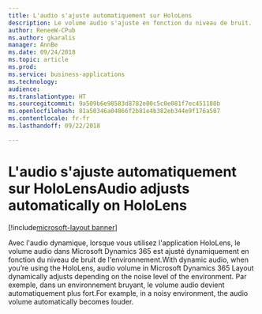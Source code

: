 ```yaml
---
title: L'audio s'ajuste automatiquement sur HoloLens
description: Le volume audio s'ajuste en fonction du niveau de bruit.
author: ReneeW-CPub
ms.author: gkaralis
manager: AnnBe
ms.date: 09/24/2018
ms.topic: article
ms.prod: 
ms.service: business-applications
ms.technology: 
audience: 
ms.translationtype: HT
ms.sourcegitcommit: 9a509b6e98583d8782e00c5c0e081f7ec451180b
ms.openlocfilehash: 81a50346a04866f2b81e4b382eb344e9f176a507
ms.contentlocale: fr-fr
ms.lasthandoff: 09/22/2018

---
```


# <a name="audio-adjusts-automatically-on-hololens"></a><span data-ttu-id="bdee9-103">L'audio s'ajuste automatiquement sur HoloLens</span><span class="sxs-lookup"><span data-stu-id="bdee9-103">Audio adjusts automatically on HoloLens</span></span>

[!include[microsoft-layout banner](../includes/microsoft-layout.md)]

<span data-ttu-id="bdee9-104">Avec l'audio dynamique, lorsque vous utilisez l'application HoloLens, le volume audio dans Microsoft Dynamics 365 est ajusté dynamiquement en fonction du niveau de bruit de l'environnement.</span><span class="sxs-lookup"><span data-stu-id="bdee9-104">With dynamic audio, when you’re using the HoloLens, audio volume in Microsoft Dynamics 365 Layout dynamically adjusts depending on the noise level of the environment.</span></span> <span data-ttu-id="bdee9-105">Par exemple, dans un environnement bruyant, le volume audio devient automatiquement plus fort.</span><span class="sxs-lookup"><span data-stu-id="bdee9-105">For example, in a noisy environment, the audio volume automatically becomes louder.</span></span>

